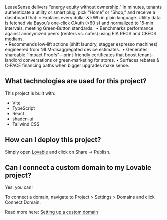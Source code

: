 LeaseSense delivers “energy equity without ownership.” In minutes, tenants authenticate a utility or smart plug, pick “Home” or “Shop,” and receive a dashboard that:
	•	Explains every dollar & kWh in plain language. Utility data is fetched via Bayou’s one‑click OAuth (<60 s) and normalized to 15‑min intervals, meeting Green‑Button standards.  
	•	Benchmarks performance against anonymized peers (renters vs. cafés) using EIA RECS and CBECS medians.   
	•	Recommends low‑lift actions (shift laundry, stagger espresso machines) engineered from NILM‑disaggregated device estimates.  
	•	Generates shareable “Impact Proofs”—print‑friendly certificates that boost tenant–landlord conversations or green‑marketing for stores.
	•	Surfaces rebates & C‑PACE financing paths when bigger upgrades make sense.   
## What technologies are used for this project?

This project is built with:

- Vite
- TypeScript
- React
- shadcn-ui
- Tailwind CSS

## How can I deploy this project?

Simply open [Lovable](https://lovable.dev/projects/848a2e41-47ab-47f1-8157-07ed6cb1ed20) and click on Share -> Publish.

## Can I connect a custom domain to my Lovable project?

Yes, you can!

To connect a domain, navigate to Project > Settings > Domains and click Connect Domain.

Read more here: [Setting up a custom domain](https://docs.lovable.dev/tips-tricks/custom-domain#step-by-step-guide)
